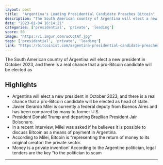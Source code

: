 ```yaml
---
layout: post
title:  "Argentina's Leading Presidential Candidate Preaches Bitcoin"
description: "The South American country of Argentina will elect a new president in October 2023, and there is a real chance that a pro-Bitcoin candidate will be elected as"
date: "2023-01-04 16:14:21"
categories: ['presidential', 'private', 'leading']
score: 50
image: "https://i.imgur.com/ucCqtAf.jpg"
tags: ['presidential', 'private', 'leading']
link: "https://bitcoinist.com/argentina-presidential-candidate-preaches-bitcoin/"
---
```


The South American country of Argentina will elect a new president in October 2023, and there is a real chance that a pro-Bitcoin candidate will be elected as

## Highlights

- Argentina will elect a new president in October 2023, and there is a real chance that a pro-Bitcoin candidate will be elected as head of state.
- Javier Gerardo Milei is currently a federal deputy from Buenos Aires and has been compared by many to former U.S.
- President Donald Trump and departing Brazilian President Jair Bolsonaro.
- In a recent interview, Milei was asked if he believes it is possible to discuss Bitcoin as a means of payment in Argentina.
- According to Milei, Bitcoin is “representing the return of money to its original creator: the private sector.
- Money is a private invention’ According to the Argentine politician, legal tenders are the key “to the politician to scam

---
